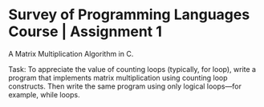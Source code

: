 # Survey of Programming Languages Course | Assignment 1 
A Matrix Multiplication Algorithm in C. 

Task: To appreciate the value of counting loops (typically, for loop), write a program that implements matrix multiplication using counting loop constructs. Then write the same program using only logical loops—for example, while loops. 
